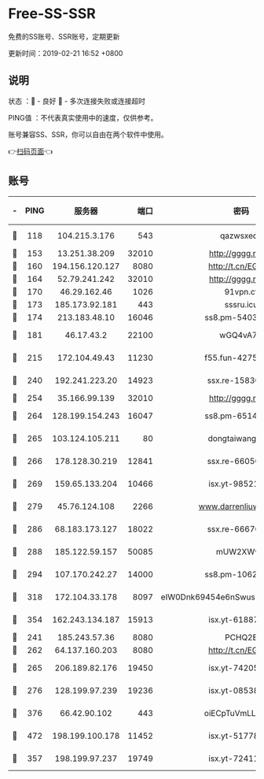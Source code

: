 # Free-SS-SSR

免费的SS账号、SSR账号，定期更新

更新时间：2019-02-21 16:52 +0800

## 说明

状态     ：🙂 - 良好 🙁 - 多次连接失败或连接超时

PING值   ：不代表真实使用中的速度，仅供参考。

账号兼容SS、SSR，你可以自由在两个软件中使用。

👉[扫码页面](https://liesauer.github.io/free-ss-ssr.github.io/)👈

## 账号

|-|PING|服务器|端口|密码|加密方式|区域|
|:----:|:----:|:-----:|-----:|:----:|:----:|:----:|
|🙂|118|104.215.3.176|543|qazwsxedc|aes-256-gcm|JP|
|🙂|153|13.251.38.209|32010|http://gggg.rocks|chacha20|SG|
|🙂|160|194.156.120.127|8080|http://t.cn/EGJIyrl|rc4-md5|RU|
|🙂|164|52.79.241.242|32010|http://gggg.rocks|chacha20|KR|
|🙂|170|46.29.162.46|1026|91vpn.cf|rc4-md5|RU|
|🙂|173|185.173.92.181|443|sssru.icu|rc4-md5|RU|
|🙂|174|213.183.48.10|16046|ss8.pm-54030489|rc4-md5|RU|
|🙂|181|46.17.43.2|22100|wGQ4vA7D|aes-256-gcm|RU|
|🙂|215|172.104.49.43|11230|f55.fun-42754708|aes-256-cfb|SG|
|🙂|240|192.241.223.20|14923|ssx.re-15830035|aes-256-cfb|US|
|🙂|254|35.166.99.139|32010|http://gggg.rocks|chacha20|US|
|🙂|264|128.199.154.243|16047|ss8.pm-65144282|aes-256-cfb|SG|
|🙂|265|103.124.105.211|80|dongtaiwang.com|aes-256-cfb|US|
|🙂|266|178.128.30.219|12841|ssx.re-66050306|aes-256-cfb|SG|
|🙂|269|159.65.133.204|10466|isx.yt-98521403|aes-256-cfb|SG|
|🙂|279|45.76.124.108|2266|www.darrenliuwei.com|aes-256-cfb|AU|
|🙂|286|68.183.173.127|18022|ssx.re-66670067|aes-256-cfb|US|
|🙂|288|185.122.59.157|50085|mUW2XWw8|aes-256-cfb|GB|
|🙂|294|107.170.242.27|14000|ss8.pm-10628623|aes-256-cfb|US|
|🙂|318|172.104.33.178|8097|eIW0Dnk69454e6nSwuspv9DmS201tQ0D|aes-256-cfb|SG|
|🙂|354|162.243.134.187|15913|isx.yt-61887596|aes-256-cfb|US|
|🙂|241|185.243.57.36|8080|PCHQ2E|rc4-md5|US|
|🙂|262|64.137.160.203|8080|http://t.cn/EGJIyrl|rc4-md5|CA|
|🙂|265|206.189.82.176|19450|isx.yt-74205456|aes-256-cfb|SG|
|🙂|276|128.199.97.239|19236|isx.yt-08538888|aes-256-cfb|SG|
|🙂|376|66.42.90.102|443|oiECpTuVmLLxk4Ts|aes-256-cfb|US|
|🙂|472|198.199.100.178|11452|isx.yt-51778386|aes-256-cfb|US|
|🙁|357|198.199.97.237|19749|isx.yt-72411034|aes-256-cfb|US|

